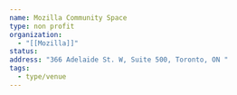 ```yaml
---
name: Mozilla Community Space
type: non profit
organization:
  - "[[Mozilla]]"
status:
address: "366 Adelaide St. W, Suite 500, Toronto, ON "
tags:
  - type/venue
---
```

